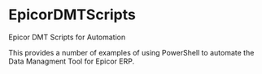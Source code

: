 # EpicorDMTScripts
Epicor DMT Scripts for Automation

This provides a number of examples of using PowerShell to automate the Data Managment Tool for Epicor ERP.



